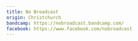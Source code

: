 ```yaml
---
title: No Broadcast
origin: Christchurch
bandcamp: https://nobroadcast.bandcamp.com/
facebook: https://www.facebook.com/nobroadcast
---
```

